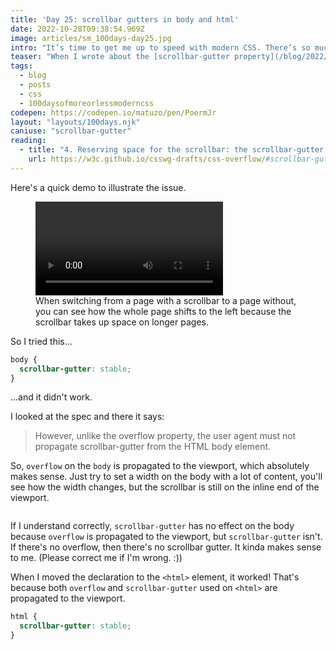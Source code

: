 ```yaml
---
title: 'Day 25: scrollbar gutters in body and html'
date: 2022-10-28T09:38:54.969Z
image: articles/sm_100days-day25.jpg
intro: "It’s time to get me up to speed with modern CSS. There’s so much new in CSS that I know too little about. To change that I’ve started [#100DaysOfMoreOrLessModernCSS](/blog/2022/100-days-of-more-or-less-modern-css/). Why more or less modern CSS? Because some topics will be about cutting-edge features, while other stuff has been around for quite a while already, but I just have little to no experience with it."
teaser: "When I wrote about the [scrollbar-gutter property](/blog/2022/100daysof-day20/), my first thought was “omg! I'll put this in my reset stylesheet and use it on the `<body>` by default”. I wanted to do that in order to prevent the page from “jumping” when switching from a long to a short page, a page with overflow to one without."
tags:
  - blog
  - posts
  - css
  - 100daysofmoreorlessmoderncss
codepen: https://codepen.io/matuzo/pen/PoermJr
layout: "layouts/100days.njk"
caniuse: "scrollbar-gutter"
reading:
  - title: "4. Reserving space for the scrollbar: the scrollbar-gutter property"
    url: https://w3c.github.io/csswg-drafts/css-overflow/#scrollbar-gutter-property
---
```

Here's a quick demo to illustrate the issue. 

<figure>
<video src="/images/scrollbar-gutter.mov" controls>
    Sorry, your browser doesn't support embedded videos.
</video>
<figcaption>When switching from a page with a scrollbar to a page without, you can see how the whole page shifts to the left because the scrollbar takes up space on longer pages.</figcaption>
</figure>

So I tried this…

```css
body {
  scrollbar-gutter: stable;
}
```

…and it didn't work.

I looked at the spec and there it says:

<blockquote>
However, unlike the overflow property, the user agent must not propagate scrollbar-gutter from the HTML body element.
</blockquote>

So, `overflow` on the `body` is propagated to the viewport, which absolutely makes sense. Just try to set a width on the body with a lot of content, you'll see how the width changes, but the scrollbar is still on the inline end of the viewport.

<img src="/images/scrollbar-gutter1.png" alt="">

If I understand correctly, `scrollbar-gutter` has no effect on the body because `overflow` is propagated to the viewport, but `scrollbar-gutter` isn't. If there's no overflow, then there's no scrollbar gutter. It kinda makes sense to me. (Please correct me if I'm wrong. :))

When I moved the declaration to the `<html>` element, it worked! That's because both `overflow` and `scrollbar-gutter` used on `<html>` are propagated to the viewport.

```css
html {
  scrollbar-gutter: stable;
}
```